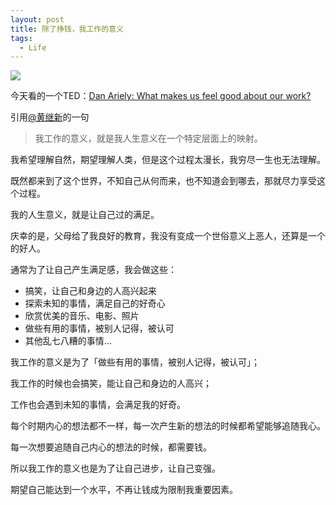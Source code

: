 ```yaml
---
layout: post
title: 除了挣钱，我工作的意义
tags:
  - Life
---
```


![](http://linkgod.github.io/media/files/the-meaning-of-work-in-addition-to-money/money.jpg)

今天看的一个TED：[Dan Ariely: What makes us feel good about our work?](http://www.ted.com/talks/dan_ariely_what_makes_us_feel_good_about_our_work.html)

引用[@黄继新](http://www.zhihu.com/people/jixin)的一句
> 我工作的意义，就是我人生意义在一个特定层面上的映射。

我希望理解自然，期望理解人类，但是这个过程太漫长，我穷尽一生也无法理解。

既然都来到了这个世界，不知自己从何而来，也不知道会到哪去，那就尽力享受这个过程。

我的人生意义，就是让自己过的满足。

庆幸的是，父母给了我良好的教育，我没有变成一个世俗意义上恶人，还算是一个的好人。

通常为了让自己产生满足感，我会做这些：

* 搞笑，让自己和身边的人高兴起来
* 探索未知的事情，满足自己的好奇心
* 欣赏优美的音乐、电影、照片
* 做些有用的事情，被别人记得，被认可
* 其他乱七八糟的事情...

我工作的意义是为了「做些有用的事情，被别人记得，被认可」；

我工作的时候也会搞笑，能让自己和身边的人高兴；

工作也会遇到未知的事情，会满足我的好奇。

每个时期内心的想法都不一样，每一次产生新的想法的时候都希望能够追随我心。

每一次想要追随自己内心的想法的时候，都需要钱。

所以我工作的意义也是为了让自己进步，让自己变强。

期望自己能达到一个水平，不再让钱成为限制我重要因素。
